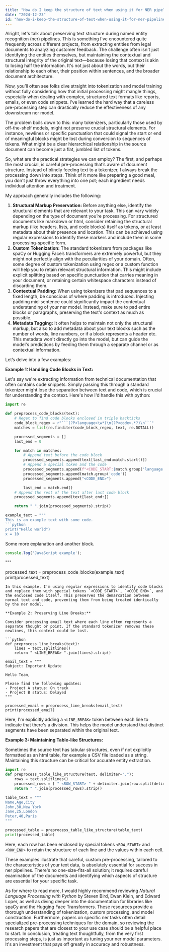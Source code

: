 ```yaml
---
title: "How do I keep the structure of text when using it for NER pipelines?"
date: "2024-12-23"
id: "how-do-i-keep-the-structure-of-text-when-using-it-for-ner-pipelines"
---
```


Alright, let's talk about preserving text structure during named entity recognition (ner) pipelines. This is something I've encountered quite frequently across different projects, from extracting entities from legal documents to analyzing customer feedback. The challenge often isn't just identifying the entities themselves, but maintaining the contextual and structural integrity of the original text—because losing that context is akin to losing half the information. It's not just about the words, but their relationship to each other, their position within sentences, and the broader document architecture.

Now, you’ll often see folks dive straight into tokenization and model training without fully considering how that initial processing might mangle things, especially when dealing with complex, structured text formats like reports, emails, or even code snippets. I've learned the hard way that a careless pre-processing step can drastically reduce the effectiveness of any downstream ner model.

The problem boils down to this: many tokenizers, particularly those used by off-the-shelf models, might not preserve crucial structural elements. For instance, newlines or specific punctuation that could signal the start or end of meaningful blocks might be lost during conversion to sequences of tokens. What might be a clear hierarchical relationship in the source document can become just a flat, jumbled list of tokens.

So, what are the practical strategies we can employ? The first, and perhaps the most crucial, is careful pre-processing that’s aware of document structure. Instead of blindly feeding text to a tokenizer, I always break the processing down into steps. Think of it more like preparing a good meal, you don't just throw everything into one pot; each ingredient needs individual attention and treatment.

My approach generally includes the following:

1.  **Structural Markup Preservation:** Before anything else, identify the structural elements that are relevant to your task. This can vary widely depending on the type of document you’re processing. For structured documents like markdown or html, consider retaining the structural markup (like headers, lists, and code blocks) itself as tokens, or at least metadata about their presence and location. This can be achieved using regular expressions to identify these markers and include them in some processing-specific form.
2.  **Custom Tokenization:** The standard tokenizers from packages like spaCy or Hugging Face’s transformers are extremely powerful, but they might not perfectly align with the peculiarities of your domain. Often, some degree of custom tokenization using regex or a custom function will help you to retain relevant structural information. This might include explicit splitting based on specific punctuation that carries meaning in your document, or retaining certain whitespace characters instead of discarding them.
3.  **Contextual Padding:** When using tokenizers that pad sequences to a fixed length, be conscious of where padding is introduced. Injecting padding mid-sentence could significantly impact the contextual understanding of your ner model. Instead, make sure to pad entire blocks or paragraphs, preserving the text's context as much as possible.
4.  **Metadata Tagging:** It often helps to maintain not only the structural markup, but also to add metadata about your text blocks such as the number of words, line numbers, or if a block represents a header etc. This metadata won't directly go into the model, but can guide the model's predictions by feeding them through a separate channel or as contextual information.

Let’s delve into a few examples:

**Example 1: Handling Code Blocks in Text:**

Let's say we're extracting information from technical documentation that often contains code snippets. Simply passing this through a standard tokenizer might lose the separation between text and code, which is crucial for understanding the context. Here's how I'd handle this with python:

```python
import re

def preprocess_code_blocks(text):
    # Regex to find code blocks enclosed in triple backticks
    code_block_regex = r"```(?P<language>\w*)\n(?P<code>.*?)\n```"
    matches = list(re.finditer(code_block_regex, text, re.DOTALL))

    processed_segments = []
    last_end = 0

    for match in matches:
        # Append text before the code block
        processed_segments.append(text[last_end:match.start()])
        # Append a special token and the code
        processed_segments.append(f"<CODE_START:{match.group('language')}>")
        processed_segments.append(match.group('code'))
        processed_segments.append("<CODE_END>")

        last_end = match.end()
    # Append the rest of the text after last code block
    processed_segments.append(text[last_end:])

    return " ".join(processed_segments).strip()

example_text = """
This is an example text with some code.
```python
print("Hello world")
x = 10
```
Some more explanation and another block.
```javascript
console.log('JavaScript example');
```
"""

processed_text = preprocess_code_blocks(example_text)
print(processed_text)
```
In this example, I'm using regular expressions to identify code blocks and replace them with special tokens `<CODE_START>`, `<CODE_END>`, and the enclosed code itself. This preserves the demarcation between normal text and code, preventing them from being treated identically by the ner model.

**Example 2: Preserving Line Breaks:**

Consider processing email text where each line often represents a separate thought or point. If the standard tokenizer removes these newlines, this context could be lost.

```python
def preprocess_line_breaks(text):
    lines = text.splitlines()
    return " <LINE_BREAK> ".join(lines).strip()

email_text = """
Subject: Important Update

Hello Team,

Please find the following updates:
- Project A status: On track
- Project B status: Delayed
"""

processed_email = preprocess_line_breaks(email_text)
print(processed_email)
```

Here, I'm explicitly adding a `<LINE_BREAK>` token between each line to indicate that there's a division. This helps the model understand that distinct segments have been separated within the original text.

**Example 3: Maintaining Table-like Structures:**

Sometimes the source text has tabular structures, even if not explicitly formatted as an html table, for example a CSV file loaded as a string. Maintaining this structure can be critical for accurate entity extraction.

```python
import re
def preprocess_table_like_structure(text, delimiter=","):
    rows = text.splitlines()
    processed_rows = [ " <ROW_START> " + delimiter.join(row.split(delimiter)) + " <ROW_END> " for row in rows ]
    return " ".join(processed_rows).strip()

table_text = """
Name,Age,City
John,30,New York
Jane,25,London
Peter,40,Paris
"""

processed_table = preprocess_table_like_structure(table_text)
print(processed_table)
```
Here, each row has been enclosed by special tokens `<ROW_START>` and `<ROW_END>` to retain the structure of each line and the values within each cell.

These examples illustrate that careful, custom pre-processing, tailored to the characteristics of your text data, is absolutely essential for success in ner pipelines. There's no one-size-fits-all solution; it requires careful examination of the documents and identifying which aspects of structure are essential for your specific task.

As for where to read more, I would highly recommend reviewing *Natural Language Processing with Python* by Steven Bird, Ewan Klein, and Edward Loper, as well as diving deeper into the documentation for libraries like spaCy and the Hugging Face Transformers. These resources provide a thorough understanding of tokenization, custom processing, and model construction. Furthermore, papers on specific ner tasks often detail specialized pre-processing techniques for the domain, so reviewing the research papers that are closest to your use case should be a helpful place to start. In conclusion, treating text thoughtfully, from the very first processing steps, is just as important as tuning your ner model parameters. It's an investment that pays off greatly in accuracy and robustness.
